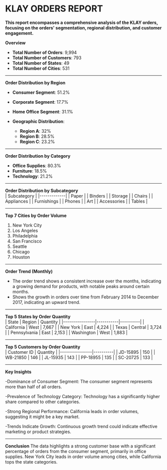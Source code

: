 
# KLAY ORDERS REPORT

**This report encompasses a comprehensive analysis of the KLAY orders, focusing on the orders' segmentation, regional distribution, and customer engagement.**

**Overview**
- **Total Number of Orders**: 9,994
- **Total Number of Customers**: 793
- **Total Number of States**: 49
- **Total Number of Cities**: 531

---

**Order Distribution by Region**
- **Consumer Segment**: 51.2%
- **Corporate Segment**: 17.7%
- **Home Office Segment**: 31.1%
  
- **Geographic Distribution**:
  - **Region A**: 32%
  - **Region B**: 28.5%
  - **Region C**: 23.2%
  
---

**Order Distribution by Category**
- **Office Supplies**: 80.3%
- **Furniture**: 18.5%
- **Technology**: 21.2%

---

**Order Distribution by Subcategory**  
| Subcategory | 
|-------------|
| Paper       | 
| Binders     | 
| Storage     | 
| Chairs      | 
| Appliances  | 
| Furnishings | 
| Phones      | 
| Art         | 
| Accessories |
| Tables      |

---

**Top 7 Cities by Order Volume**
1. New York City
2. Los Angeles
3. Philadelphia
4. San Francisco
5. Seattle
6. Chicago
7. Houston

---

**Order Trend (Monthly)**
- The order trend shows a consistent increase over the months, indicating a growing demand for products, with notable peaks around certain months.
- Shows the growth in orders over time from February 2014 to December 2017, indicating an upward trend.

---

**Top 5 States by Order Quantity**  
| State          | Region    | Quantity |
|----------------|-----------|----------|
| California     | West      | 7,667    |
| New York       | East      | 4,224    |
| Texas          | Central   | 3,724    |
| Pennsylvania   | East      | 2,153    |
| Washington     | West      | 1,883    |

---

**Top 5 Customers by Order Quantity**  
| Customer ID    | Quantity |
|----------------|----------|
| JD-15895       | 150      |
| WB-21850       | 146      |
| JL-15935       | 143      |
| PP-18955       | 135      |
| SC-20725       | 133      |

---

**Key Insights**

-Dominance of Consumer Segment: The consumer segment represents more than half of all orders.

-Prevalence of Technology Category: Technology has a significantly higher share compared to other categories.

-Strong Regional Performance: California leads in order volumes, suggesting it might be a key market.

-Trends Indicate Growth: Continuous growth trend could indicate effective marketing or product strategies.

---

**Conclusion**
The data highlights a strong customer base with a significant percentage of orders from the consumer segment, primarily in office supplies. 
New York City leads in order volume among cities, while California tops the state categories.
